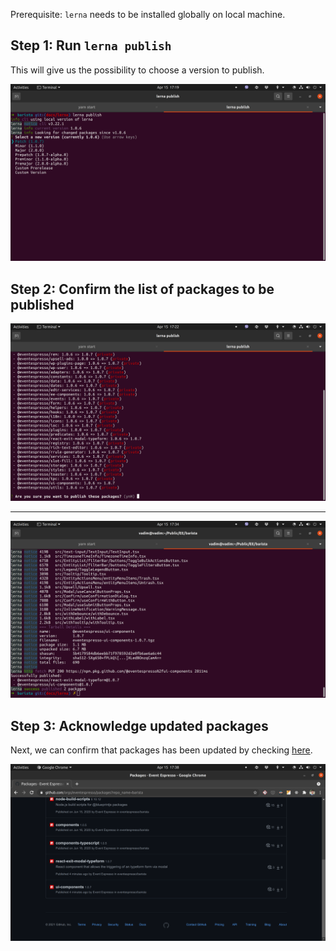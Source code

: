 Prerequisite: `lerna` needs to be installed globally on local machine.

## Step 1: Run `lerna publish`

This will give us the possibility to choose a version to publish.

![Select a new version](https://raw.githubusercontent.com/eventespresso/barista/master/docs/assets/select-new-version.png)

## Step 2: Confirm the list of packages to be published

![Confirm](https://raw.githubusercontent.com/eventespresso/barista/master/docs/assets/packages-to-be-published.png)

---

![Success](https://raw.githubusercontent.com/eventespresso/barista/master/docs/assets/success.png)

## Step 3: Acknowledge updated packages

Next, we can confirm that packages has been updated by checking [here](https://github.com/orgs/eventespresso/packages?repo_name=barista).

![Check](https://raw.githubusercontent.com/eventespresso/barista/master/docs/assets/gh-check.png)
